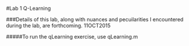 #Lab 1 Q-Learning

###Details of this lab, along with nuances and pecuilarities I encountered during the lab, are forthcoming. 11OCT2015

#####To run the qLearning exercise, use qLearning.m
